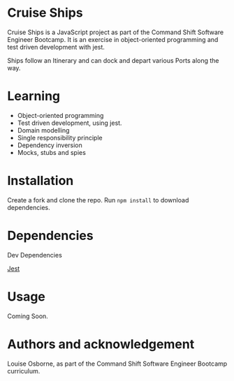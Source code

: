 # Cruise Ships 

Cruise Ships is a JavaScript project as part of the Command Shift Software Engineer Bootcamp. 
It is an exercise in object-oriented programming and test driven development with jest. 

Ships follow an Itinerary and can dock and depart various Ports along the way. 

# Learning

- Object-oriented programming
- Test driven development, using jest. 
- Domain modelling
- Single responsibility principle 
- Dependency inversion
- Mocks, stubs and spies

# Installation

Create a fork and clone the repo. 
Run `npm install` to download dependencies. 

# Dependencies

Dev Dependencies

[Jest](https://jestjs.io/)

# Usage
Coming Soon.

# Authors and acknowledgement

Louise Osborne, as part of the Command Shift Software Engineer Bootcamp curriculum. 
